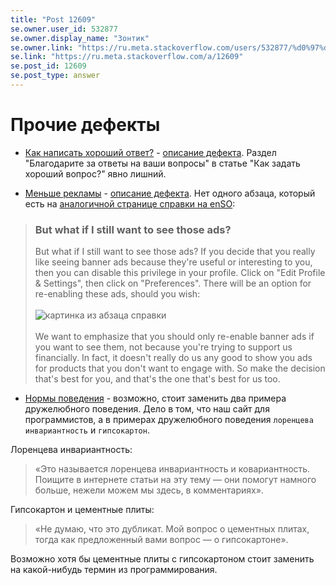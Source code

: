 ```yaml
---
title: "Post 12609"
se.owner.user_id: 532877
se.owner.display_name: "Зонтик"
se.owner.link: "https://ru.meta.stackoverflow.com/users/532877/%d0%97%d0%be%d0%bd%d1%82%d0%b8%d0%ba"
se.link: "https://ru.meta.stackoverflow.com/a/12609"
se.post_id: 12609
se.post_type: answer
---
```

<h1>Прочие дефекты</h1>
<ul>
<li><p><a href="https://ru.stackoverflow.com/help/how-to-answer">Как написать хороший ответ?</a> - <a href="https://ru.meta.stackoverflow.com/questions/12396/">описание дефекта</a>. Раздел &quot;Благодарите за ответы на ваши вопросы&quot; в статье &quot;Как задать хороший вопрос?&quot; явно лишний.</p>
</li>
<li><p><a href="https://ru.stackoverflow.com/help/privileges/reduced-ads">Меньше рекламы</a> - <a href="https://ru.meta.stackoverflow.com/questions/7761/">описание дефекта</a>.
Нет одного абзаца, который есть на <a href="https://stackoverflow.com/help/privileges/reduced-ads">аналогичной странице справки на еnSO</a>:</p>
</li>
</ul>
<blockquote>
<h3>But what if I still want to see those ads?</h3>
<p>But what if I still want to see those ads?
If you decide that you really like seeing banner ads because they're useful or interesting to you, then you can disable this privilege in your profile. Click on &quot;Edit Profile &amp; Settings&quot;, then click on &quot;Preferences&quot;. There will be an option for re-enabling these ads, should you wish: <br><br>
<img src="https://i.stack.imgur.com/6b6yZ.png" alt="картинка из абзаца справки" /> <br><br>
We want to emphasize that you should only re-enable banner ads if you want to see them, not because you're trying to support us financially. In fact, it doesn't really do us any good to show you ads for products that you don't want to engage with. So make the decision that's best for you, and that's the one that's best for us too.</p>
</blockquote>
<ul>
<li><a href="https://ru.stackoverflow.com/conduct">Нормы поведения</a> - возможно, стоит заменить два примера дружелюбного поведения. Дело в том, что  наш сайт для программистов, а в примерах дружелюбного поведения <code>лоренцева инвариантность</code> и <code>гипсокартон</code>.</li>
</ul>
<p>Лоренцева инвариантность:</p>
<blockquote>
<p>«Это называется лоренцева инвариантность и ковариантность. Поищите в интернете статьи на эту тему — они помогут намного больше, нежели можем мы здесь, в комментариях».</p>
</blockquote>
<p>Гипсокартон и цементные плиты:</p>
<blockquote>
<p>«Не думаю, что это дубликат. Мой вопрос о цементных плитах, тогда как предложенный вами вопрос — о гипсокартоне».</p>
</blockquote>
<p>Возможно хотя бы цементные плиты с гипсокартоном стоит заменить на какой-нибудь термин из программирования.</p>
